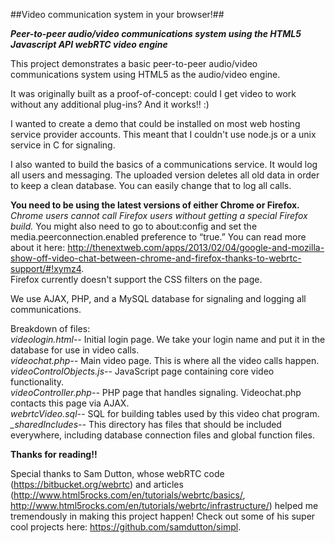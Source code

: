 ##Video communication system in your browser!##


**_Peer-to-peer audio/video communications system using the HTML5 Javascript API webRTC video engine_**

This project demonstrates a basic peer-to-peer audio/video communications system using HTML5 as the audio/video engine.

It was originally built as a proof-of-concept: could I get video to work without any additional plug-ins? And it works!! :)  

I wanted to create a demo that could be installed on most web hosting service provider accounts. This meant that I couldn't use node.js or a unix service in C for signaling.

I also wanted to build the basics of a communications service. It would log all users and messaging. The uploaded version deletes all old data in order to keep a clean database. You can easily change that to log all calls.

**You need to be using the latest versions of either Chrome or Firefox.**  
*Chrome users cannot call Firefox users without getting a special Firefox build.* You might also need to go to about:config and set the media.peerconnection.enabled preference to “true.” You can read more about it here: http://thenextweb.com/apps/2013/02/04/google-and-mozilla-show-off-video-chat-between-chrome-and-firefox-thanks-to-webrtc-support/#!xymz4.  
Firefox currently doesn't support the CSS filters on the page.

We use AJAX, PHP, and a MySQL database for signaling and logging all communications.

Breakdown of files:  
*videologin.html--*	Initial login page. We take your login name and put it in the database for use in video calls.  
*videochat.php--*		Main video page. This is where all the video calls happen.  
*videoControlObjects.js--*	JavaScript page containing core video functionality.  
*videoController.php--*		PHP page that handles signaling. Videochat.php contacts this page via AJAX.  
*webrtcVideo.sql--*			SQL for building tables used by this video chat program.  
*_sharedIncludes--*			This directory has files that should be included everywhere, including database connection files and global function files.

**Thanks for reading!!**

Special thanks to Sam Dutton, whose webRTC code (https://bitbucket.org/webrtc) and articles (http://www.html5rocks.com/en/tutorials/webrtc/basics/, http://www.html5rocks.com/en/tutorials/webrtc/infrastructure/) helped me tremendously in making this project happen! Check out some of his super cool projects here: https://github.com/samdutton/simpl.